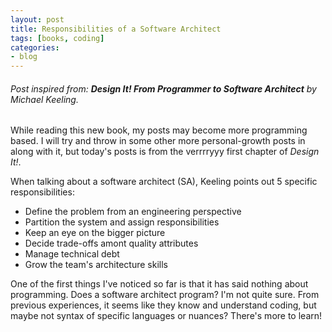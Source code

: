 ```yaml
---
layout: post
title: Responsibilities of a Software Architect
tags: [books, coding]
categories:
- blog
---
```


###### Post inspired from: **Design It! From Programmer to Software Architect** by Michael Keeling.

While reading this new book, my posts may become more programming based. I will try and throw in some other more personal-growth posts in along with it, but today's posts is from the verrrryyy first chapter of *Design It!*.

When talking about a software architect (SA), Keeling points out 5 specific responsibilities:
- Define the problem from an engineering perspective
- Partition the system and assign responsibilities
- Keep an eye on the bigger picture
- Decide trade-offs amont quality attributes
- Manage technical debt
- Grow the team's architecture skills

One of the first things I've noticed so far is that it has said nothing about programming. Does a software architect program? I'm not quite sure. From previous experiences, it seems like they know and understand coding, but maybe not syntax of specific languages or nuances? There's more to learn!